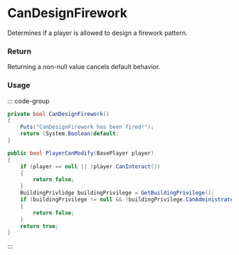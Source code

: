 <Badge type="danger" text="Carbon Compatible"/><Badge type="warning" text="Oxide Compatible"/>
# CanDesignFirework
Determines if a player is allowed to design a firework pattern.
### Return
Returning a non-null value cancels default behavior.

### Usage
::: code-group
```csharp [Example]
private bool CanDesignFirework()
{
	Puts("CanDesignFirework has been fired!");
	return (System.Boolean)default;
}
```
```csharp [Source — Assembly-CSharp @ PatternFirework]
public bool PlayerCanModify(BasePlayer player)
{
	if (player == null || !player.CanInteract())
	{
		return false;
	}
	BuildingPrivlidge buildingPrivilege = GetBuildingPrivilege();
	if (buildingPrivilege != null && !buildingPrivilege.CanAdministrate(player))
	{
		return false;
	}
	return true;
}

```
:::
